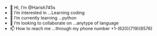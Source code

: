 - 👋 Hi, I’m @Harish745s
- 👀 I’m interested in ...Learning coding
- 🌱 I’m currently learning ...python
- 💞️ I’m looking to collaborate on ...anytype of language 
- 📫 How to reach me ...through my phone number +1-(620)(719)(8576)

<!---
Harish745s/Harish745s is a ✨ special ✨ repository because its `README.md` (this file) appears on your GitHub profile.
You can click the Preview link to take a look at your changes.
--->
